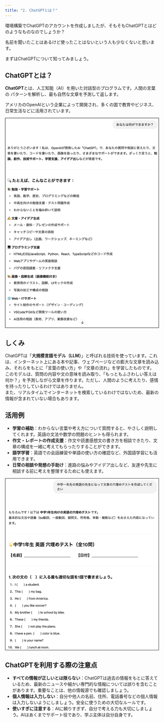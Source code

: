 ```yaml
---
title: "2. ChatGPTとは？"
---
```


環境構築でChatGPTのアカウントを作成しましたが、そもそもChatGPTとはどのようなものなのでしょうか？

名前を聞いたことはあるけど使ったことはないという人も少なくないと思います。

まずはChatGPTについて知ってみましょう。

## ChatGPTとは？

**ChatGPT**とは、人工知能（AI）を用いた対話型のプログラムです。人間の言葉の パターンを解析し、最も自然な文章を予測して返します。  

アメリカのOpenAIという企業によって開発され、多くの国で教育やビジネス、日常生活などに活用されています。

![](/images/itboot2025/chatgpt-talk.png)

## しくみ

ChatGPTは「**大規模言語モデル（LLM）**」と呼ばれる技術を使っています。これは、インターネット上にある本や記事、ウェブページなどの膨大な文章を読み込み、それらをもとに「言葉の使い方」や「文章の流れ」を学習したものです。  
このモデルは、質問の内容や文の意味を読み取り、「もっともふさわしい答えは何か？」を予測しながら文章を作ります。ただし、人間のように考えたり、感情を持ったりしているわけではありません。  
また、リアルタイムでインターネットを検索しているわけではないため、最新の情報が含まれていない場合もあります。

## 活用例

- **学習の補助**：わからない言葉や考え方について質問すると、やさしく説明してくれます。英語の文法や数学の問題のヒントも得られます。
- **作文・レポートの作成支援**：作文や読書感想文の書き方を相談できたり、文章の構成を一緒に考えてもらったりすることができます。
- **語学学習**：英語での会話練習や単語の使い方の確認など、外国語学習にも活用できます。
- **日常の相談や発想の手助け**：進路の悩みやアイデア出しなど、友達や先生に相談する前に考えを整理するためにも使えます。

![](/images/itboot2025/chatgpt-talk-2.png)

## ChatGPTを利用する際の注意点

- **すべての情報が正しいとは限らない**：ChatGPTは過去の情報をもとに答えているため、最新のニュースや細かい専門的な情報については誤りを含むことがあります。重要なことは、他の情報源でも確認しましょう。  
- **個人情報は入力しない**：自分や他人の名前、住所、電話番号などの個人情報は入力しないようにしましょう。安全に使うための大切なルールです。  
- **使いすぎに注意する**：AIに頼りすぎず、自分で考える力も大切にしましょう。AIはあくまでサポート役であり、学ぶ主体は自分自身です。
